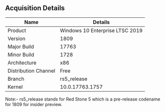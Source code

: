 ## Acquisition Details

|Name|Details|
|---|---|
|Product|Windows 10 Enterprise LTSC 2019|
|Version|1809|
|Major Build|17763|
|Minor Build|1728|
|Architecture|x86|
|Distribution Channel|Free|
|Branch|rs5_release|
|Kernel|10.0.17763.1757|

Note:- rs5_release stands for Red Stone 5 which is a pre-release codename for 1809 for insider preview.